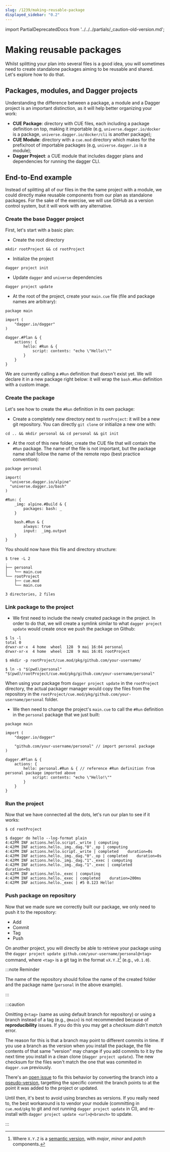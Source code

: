 ```yaml
---
slug: /1239/making-reusable-package
displayed_sidebar: "0.2"
---
```

import PartialDeprecatedDocs from '../../../partials/_caution-old-version.md';

# Making reusable packages

<PartialDeprecatedDocs />

Whilst splitting your plan into several files is a good idea, you will sometimes need to create standalone packages aiming to be reusable and shared. Let's explore how to do that.

## Packages, modules, and Dagger projects

Understanding the difference between a package, a module and a Dagger project is an important distinction, as it will help better organizing your work:

- **CUE Package**: directory with CUE files, each including a package definition on top, making it importable (e.g, `universe.dagger.io/docker` is a package, `universe.dagger.io/docker/cli` is another package);
- **CUE Module**: directory with a `cue.mod` directory which makes for the prefix/root of importable packages (e.g, `universe.dagger.io` is a module);
- **Dagger Project**: a CUE module that includes dagger plans and dependencies for running the dagger CLI.

## End-to-End example

Instead of splitting all of our files in the the same project with a module, we could directly make reusable components from our plan as standalone packages. For the sake of the exercise, we will use GitHub as a version control system, but it will work with any alternative.

### Create the base Dagger project

First, let's start with a basic plan:

- Create the root directory

```console
mkdir rootProject && cd rootProject
```

- Initialize the project

```console
dagger project init
```

- Update `dagger` and `universe` dependencies

```console
dagger project update
```

- At the root of the project, create your `main.cue` file (file and package names are arbitrary):

```cue title="rootProject/main.cue"
package main

import (
    "dagger.io/dagger"
)

dagger.#Plan & {
    actions: {
        hello: #Run & {
            script: contents: "echo \"Hello!\""
        }
    }
}
```

We are currently calling a `#Run` definition that doesn't exist yet. We will declare it in a new package right below: it will wrap the `bash.#Run` definition with a custom image.

### Create the package

Let's see how to create the `#Run` definition in its own package:

- Create a completely new directory next to `rootProject`: it will be a new git repository.
You can directly `git clone` or initialize a new one with:

```console
cd .. && mkdir personal && cd personal && git init
```

- At the root of this new folder, create the CUE file that will contain the `#Run` package. The name of the file is not important, but the package name shall follow the name of the remote repo (best practice convention):

```cue title=personal/main.cue
package personal

import(
  "universe.dagger.io/alpine"
  "universe.dagger.io/bash"
)

#Run: {
    _img: alpine.#Build & {
        packages: bash: _
    }

    bash.#Run & {
        always: true
        input:  _img.output
    }
}
```

You should now have this file and directory structure:

```console
$ tree -L 2
.
├── personal
│   └── main.cue
└── rootProject
    ├── cue.mod
    └── main.cue

3 directories, 2 files
```

### Link package to the project

- We first need to include the newly created package in the project. In order to do that, we will create a symlink similar to what `dagger project update` would create once we push the package on Github:

```console
$ ls -l
total 0
drwxr-xr-x  4 home  wheel  128  9 mai 16:04 personal
drwxr-xr-x  4 home  wheel  128  9 mai 16:01 rootProject

$ mkdir -p rootProject/cue.mod/pkg/github.com/your-username/

$ ln -s "$(pwd)/personal" "$(pwd)/rootProject/cue.mod/pkg/github.com/your-username/personal"
```

When using your package from `dagger project update` in the `rootProject` directory, the actual packager manager would copy the files from the repository in the `rootProject/cue.mod/pkg/github.com/your-username/personal` folder.

- We then need to change the project's `main.cue` to call the `#Run` definition in the `personal` package that we just built:

```cue title="rootProject/main.cue"
package main

import (
    "dagger.io/dagger"

    "github.com/your-username/personal" // import personal package
)

dagger.#Plan & {
    actions: {
        hello: personal.#Run & { // reference #Run definition from personal package imported above
            script: contents: "echo \"Hello!\""
        }
    }
}
```

### Run the project

Now that we have connected all the dots, let's run our plan to see if it works:

```console
$ cd rootProject

$ dagger do hello --log-format plain
4:42PM INF actions.hello.script._write | computing
4:42PM INF actions.hello._img._dag."0"._op | computing
4:42PM INF actions.hello.script._write | completed    duration=0s
4:42PM INF actions.hello._img._dag."0"._op | completed    duration=0s
4:42PM INF actions.hello._img._dag."1"._exec | computing
4:42PM INF actions.hello._img._dag."1"._exec | completed    duration=0s
4:42PM INF actions.hello._exec | computing
4:42PM INF actions.hello._exec | completed    duration=200ms
4:42PM INF actions.hello._exec | #5 0.123 Hello!
```

### Push package on repository

Now that we made sure we correctly built our package, we only need to push it to the repository:

- Add
- Commit
- Tag
- Push

On another project, you will directly be able to retrieve your package using the `dagger project update github.com/your-username/personal@<tag>` command, where `<tag>` is a git tag in the format `vX.Y.Z`[^1] (e.g., `v0.1.0`).

[^1]: Where `X.Y.Z` is a [semantic version](https://semver.org), with *major*, *minor* and *patch* components.

:::note Reminder

The name of the repository should follow the name of the created folder and the package name (`personal` in the above example).

:::

:::caution

Omitting `@<tag>` (same as using default branch for repository) or using a branch instead of a tag (e.g., `@main`) is not recommended because of **reproducibility** issues. If you do this you may get a *checksum didn't match* error.

The reason for this is that a branch may point to different commits in time. If you use a branch as the version when you install the package, the file contents of that same "version" may change if you add commits to it by the next time you install in a clean clone (`dagger project update`). The new checksum for the files won't match the one that was commited in `dagger.sum` previously.

There's an [open issue](https://github.com/dagger/dagger/issues/2502) to fix this behavior by converting the branch into a [pseudo-version](https://go.dev/ref/mod#pseudo-versions), targetting the specific commit the branch points to at the point it was added to the project or updated.

Until then, it's best to avoid using branches as versions. If you really need to, the best workaround is to vendor your module (committing in `cue.mod/pkg` to git and not running `dagger project update` in CI), and re-install with `dagger project update <url>@<branch>` to update.

:::
